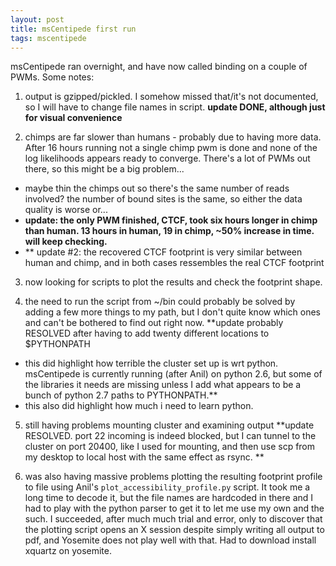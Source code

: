 ```yaml
---
layout: post
title: msCentipede first run
tags: mscentipede
---
```


msCentipede ran overnight, and have now called binding on a couple of PWMs. Some notes:

1. output is gzipped/pickled. I somehow missed that/it's not documented, so I will have to change file names in script. **update DONE, although just for visual convenience**

2. chimps are far slower than humans - probably due to having more data. After 16 hours running not a single chimp pwm is done and none of the log likelihoods appears ready to converge. There's a lot of PWMs out there, so this might be a big problem...
  - maybe thin the chimps out so there's the same number of reads involved? the number of bound sites is the same, so either the data quality is worse or...
  - **update: the only PWM finished, CTCF, took six hours longer in chimp than human. 13 hours in human, 19 in chimp, ~50% increase in time. will keep checking.**
  - ** update #2: the recovered CTCF footprint is very similar between human and chimp, and in both cases ressembles the real CTCF footprint

3. now looking for scripts to plot the results and check the footprint shape. 

4. the need to run the script from ~/bin could probably be solved by adding a few more things to my path, but I don't quite know which ones and can't be bothered to find out right now. **update probably RESOLVED after having to add twenty different locations to $PYTHONPATH
  - this did highlight how terrible the cluster set up is wrt python. msCentipede is currently running (after Anil) on python 2.6, but some of the libraries it needs are missing unless I add what appears to be a bunch of python 2.7 paths to PYTHONPATH.**
  - this also did highlight how much i need to learn python.  

5. still having problems mounting cluster and examining output **update RESOLVED. port 22 incoming is indeed blocked, but I can tunnel to the cluster on port 20400, like I used for mounting, and then use scp from my desktop to local host with the same effect as rsync. ** 

6. was also having massive problems plotting the resulting footprint profile to file using Anil's `plot_accessibility_profile.py` script. It took me a long time to decode it, but the file names are hardcoded in there and I had to play with the python parser to get it to let me use my own and the such. I succeeded, after much much trial and error, only to discover that the plotting script opens an X session despite simply writing all output to pdf, and Yosemite does not play well with that. Had to download install xquartz on yosemite. 
